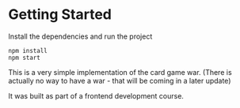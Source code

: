 # Getting Started
Install the dependencies and run the project
```
npm install
npm start
```
This is a very simple implementation of the card game war. (There is actually no way to have a war - that will be coming in a later update)

It was built as part of a frontend development course.